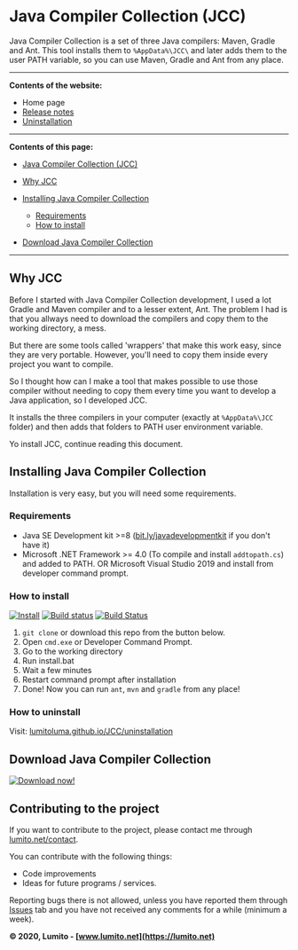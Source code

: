 # Java Compiler Collection (JCC)

Java Compiler Collection is a set of three Java compilers: Maven, Gradle and Ant. This tool installs them to `%AppData%\JCC\` and later adds them to the user PATH variable, so you can use Maven, Gradle and Ant from any place.

---
**Contents of the website:**

-   Home page
-   [Release notes](./release-notes)
-   [Uninstallation](./uninstallation)
 
---
**Contents of this page:**

-   [Java Compiler Collection (JCC)](#java-compiler-collection-jcc)

-   [Why JCC](#why-jcc)

-   [Installing Java Compiler Collection](#installing-java-compiler-collection)
    -   [Requirements](#requirements)
    -   [How to install](#how-to-install)

-   [Download Java Compiler Collection](#download-java-compiler-collection)

---

## Why JCC

Before I started with Java Compiler Collection development, I used a lot Gradle and Maven compiler and to a lesser extent, Ant.
The problem I had is that you allways need to download the compilers and copy them to the working directory, a mess.

But there are some tools called 'wrappers' that make this work easy, since they are very portable. However, you'll need to copy them inside every project you want to compile.

So I thought how can I make a tool that makes possible to use those compiler without needing to copy them every time you want to develop a Java application, so I developed JCC.

It installs the three compilers in your computer (exactly at `%AppData%\JCC` folder) and then adds that folders to PATH user environment variable.

Yo install JCC, continue reading this document.

## Installing Java Compiler Collection

Installation is very easy, but you will need some requirements.

### Requirements

-   Java SE Development kit >=8 ([bit.ly/javadevelopmentkit](https://bit.ly/javadevelopmentkit) if you don't have it)
-   Microsoft .NET Framework >= 4.0 (To compile and install `addtopath.cs`) and added to PATH. OR Microsoft Visual Studio 2019 and install from developer command prompt.

### How to install
[![Install](https://github.com/LumitoLuma/JCC/workflows/Install/badge.svg)](https://github.com/LumitoLuma/JCC/actions?query=workflow%3AInstall)
[![Build status](https://ci.appveyor.com/api/projects/status/k2iwyam4nmkoqj82?svg=true)](https://ci.appveyor.com/project/LumitoLuma/JCC)
[![Build Status](https://dev.azure.com/LumitoLuma/GitHub/_apis/build/status/LumitoLuma.JCC?branchName=master)](https://dev.azure.com/LumitoLuma/GitHub/_build/latest?definitionId=8&branchName=master)

1.  `git clone` or download this repo from the button below.
2.  Open `cmd.exe` or Developer Command Prompt.
3.  Go to the working directory
4.  Run install.bat
5.  Wait a few minutes
6.  Restart command prompt after installation
7.  Done! Now you can run `ant`, `mvn` and `gradle` from any place!

### How to uninstall

Visit: [lumitoluma.github.io/JCC/uninstallation](https://lumitoluma.github.io/JCC/uninstallation)

## Download Java Compiler Collection

[![Download now!](https://images.lumito.net/GitHub/JCC/downloadbutton.png)](https://codeload.github.com/LumitoLuma/JCC/zip/master)

## Contributing to the project
If you want to contribute to the project, please contact me through [lumito.net/contact](https://lumito.net/contact).

You can contribute with the following things:

-   Code improvements
-   Ideas for future programs / services.

Reporting bugs there is not allowed, unless you have reported them through [Issues](https://github.com/LumitoLuma/JCC/issues) tab and you have not received any comments for a while (minimum a week).

**© 2020, Lumito - [www.lumito.net](https://lumito.net)**
